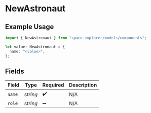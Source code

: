# NewAstronaut

## Example Usage

```typescript
import { NewAstronaut } from "space-explorer/models/components";

let value: NewAstronaut = {
  name: "<value>",
};
```

## Fields

| Field              | Type               | Required           | Description        |
| ------------------ | ------------------ | ------------------ | ------------------ |
| `name`             | *string*           | :heavy_check_mark: | N/A                |
| `role`             | *string*           | :heavy_minus_sign: | N/A                |